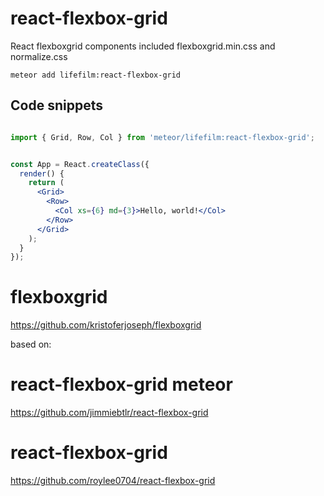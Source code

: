 # react-flexbox-grid

React flexboxgrid components
included flexboxgrid.min.css and normalize.css

`meteor add lifefilm:react-flexbox-grid
`
## Code snippets

```jsx

import { Grid, Row, Col } from 'meteor/lifefilm:react-flexbox-grid';


const App = React.createClass({
  render() {
    return (
      <Grid>
        <Row>
          <Col xs={6} md={3}>Hello, world!</Col>
        </Row>
      </Grid>
    );
  }
});
```

# flexboxgrid

<https://github.com/kristoferjoseph/flexboxgrid>

based on:

# react-flexbox-grid meteor

<https://github.com/jimmiebtlr/react-flexbox-grid>

# react-flexbox-grid 

<https://github.com/roylee0704/react-flexbox-grid>
